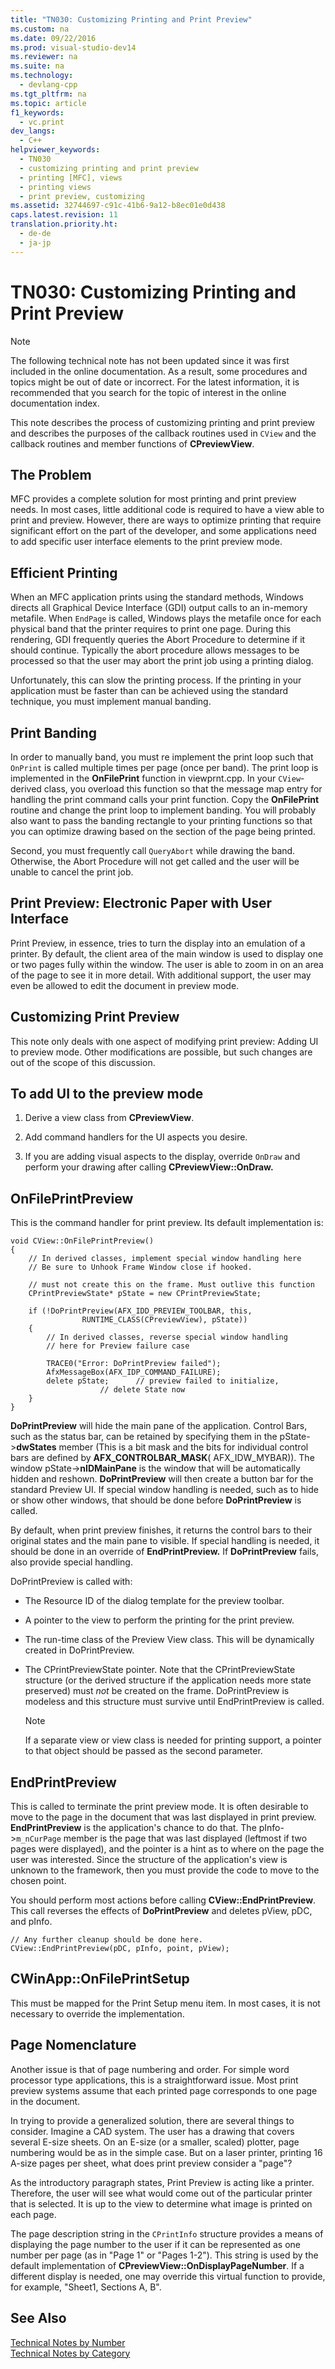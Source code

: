 ```yaml
---
title: "TN030: Customizing Printing and Print Preview"
ms.custom: na
ms.date: 09/22/2016
ms.prod: visual-studio-dev14
ms.reviewer: na
ms.suite: na
ms.technology: 
  - devlang-cpp
ms.tgt_pltfrm: na
ms.topic: article
f1_keywords: 
  - vc.print
dev_langs: 
  - C++
helpviewer_keywords: 
  - TN030
  - customizing printing and print preview
  - printing [MFC], views
  - printing views
  - print preview, customizing
ms.assetid: 32744697-c91c-41b6-9a12-b8ec01e0d438
caps.latest.revision: 11
translation.priority.ht: 
  - de-de
  - ja-jp
---
```

# TN030: Customizing Printing and Print Preview
> [!NOTE]
>  The following technical note has not been updated since it was first included in the online documentation. As a result, some procedures and topics might be out of date or incorrect. For the latest information, it is recommended that you search for the topic of interest in the online documentation index.  
  
 This note describes the process of customizing printing and print preview and describes the purposes of the callback routines used in `CView` and the callback routines and member functions of **CPreviewView**.  
  
## The Problem  
 MFC provides a complete solution for most printing and print preview needs. In most cases, little additional code is required to have a view able to print and preview. However, there are ways to optimize printing that require significant effort on the part of the developer, and some applications need to add specific user interface elements to the print preview mode.  
  
## Efficient Printing  
 When an MFC application prints using the standard methods, Windows directs all Graphical Device Interface (GDI) output calls to an in-memory metafile. When `EndPage` is called, Windows plays the metafile once for each physical band that the printer requires to print one page. During this rendering, GDI frequently queries the Abort Procedure to determine if it should continue. Typically the abort procedure allows messages to be processed so that the user may abort the print job using a printing dialog.  
  
 Unfortunately, this can slow the printing process. If the printing in your application must be faster than can be achieved using the standard technique, you must implement manual banding.  
  
## Print Banding  
 In order to manually band, you must re implement the print loop such that `OnPrint` is called multiple times per page (once per band). The print loop is implemented in the **OnFilePrint** function in viewprnt.cpp. In your `CView`-derived class, you overload this function so that the message map entry for handling the print command calls your print function. Copy the **OnFilePrint** routine and change the print loop to implement banding. You will probably also want to pass the banding rectangle to your printing functions so that you can optimize drawing based on the section of the page being printed.  
  
 Second, you must frequently call `QueryAbort` while drawing the band. Otherwise, the Abort Procedure will not get called and the user will be unable to cancel the print job.  
  
## Print Preview: Electronic Paper with User Interface  
 Print Preview, in essence, tries to turn the display into an emulation of a printer. By default, the client area of the main window is used to display one or two pages fully within the window. The user is able to zoom in on an area of the page to see it in more detail. With additional support, the user may even be allowed to edit the document in preview mode.  
  
## Customizing Print Preview  
 This note only deals with one aspect of modifying print preview: Adding UI to preview mode. Other modifications are possible, but such changes are out of the scope of this discussion.  
  
## To add UI to the preview mode  
  
1.  Derive a view class from **CPreviewView**.  
  
2.  Add command handlers for the UI aspects you desire.  
  
3.  If you are adding visual aspects to the display, override `OnDraw` and perform your drawing after calling **CPreviewView::OnDraw.**  
  
## OnFilePrintPreview  
 This is the command handler for print preview. Its default implementation is:  
  
```  
void CView::OnFilePrintPreview()  
{  
    // In derived classes, implement special window handling here  
    // Be sure to Unhook Frame Window close if hooked.  
  
    // must not create this on the frame. Must outlive this function  
    CPrintPreviewState* pState = new CPrintPreviewState;  
  
    if (!DoPrintPreview(AFX_IDD_PREVIEW_TOOLBAR, this,  
                RUNTIME_CLASS(CPreviewView), pState))  
    {  
        // In derived classes, reverse special window handling  
        // here for Preview failure case  
  
        TRACE0("Error: DoPrintPreview failed");  
        AfxMessageBox(AFX_IDP_COMMAND_FAILURE);  
        delete pState;      // preview failed to initialize,   
                    // delete State now  
    }  
}  
```  
  
 **DoPrintPreview** will hide the main pane of the application. Control Bars, such as the status bar, can be retained by specifying them in the pState->**dwStates** member (This is a bit mask and the bits for individual control bars are defined by **AFX_CONTROLBAR_MASK**( AFX_IDW_MYBAR)). The window pState->**nIDMainPane** is the window that will be automatically hidden and reshown. **DoPrintPreview** will then create a button bar for the standard Preview UI. If special window handling is needed, such as to hide or show other windows, that should be done before **DoPrintPreview** is called.  
  
 By default, when print preview finishes, it returns the control bars to their original states and the main pane to visible. If special handling is needed, it should be done in an override of **EndPrintPreview.** If **DoPrintPreview** fails, also provide special handling.  
  
 DoPrintPreview is called with:  
  
-   The Resource ID of the dialog template for the preview toolbar.  
  
-   A pointer to the view to perform the printing for the print preview.  
  
-   The run-time class of the Preview View class. This will be dynamically created in DoPrintPreview.  
  
-   The CPrintPreviewState pointer. Note that the CPrintPreviewState structure (or the derived structure if the application needs more state preserved) must *not* be created on the frame. DoPrintPreview is modeless and this structure must survive until EndPrintPreview is called.  
  
    > [!NOTE]
    >  If a separate view or view class is needed for printing support, a pointer to that object should be passed as the second parameter.  
  
## EndPrintPreview  
 This is called to terminate the print preview mode. It is often desirable to move to the page in the document that was last displayed in print preview. **EndPrintPreview** is the application's chance to do that. The pInfo->`m_nCurPage` member is the page that was last displayed (leftmost if two pages were displayed), and the pointer is a hint as to where on the page the user was interested. Since the structure of the application's view is unknown to the framework, then you must provide the code to move to the chosen point.  
  
 You should perform most actions before calling **CView::EndPrintPreview**. This call reverses the effects of **DoPrintPreview** and deletes pView, pDC, and pInfo.  
  
```  
// Any further cleanup should be done here.  
CView::EndPrintPreview(pDC, pInfo, point, pView);  
```  
  
## CWinApp::OnFilePrintSetup  
 This must be mapped for the Print Setup menu item. In most cases, it is not necessary to override the implementation.  
  
## Page Nomenclature  
 Another issue is that of page numbering and order. For simple word processor type applications, this is a straightforward issue. Most print preview systems assume that each printed page corresponds to one page in the document.  
  
 In trying to provide a generalized solution, there are several things to consider. Imagine a CAD system. The user has a drawing that covers several E-size sheets. On an E-size (or a smaller, scaled) plotter, page numbering would be as in the simple case. But on a laser printer, printing 16 A-size pages per sheet, what does print preview consider a "page"?  
  
 As the introductory paragraph states, Print Preview is acting like a printer. Therefore, the user will see what would come out of the particular printer that is selected. It is up to the view to determine what image is printed on each page.  
  
 The page description string in the `CPrintInfo` structure provides a means of displaying the page number to the user if it can be represented as one number per page (as in "Page 1" or "Pages 1-2"). This string is used by the default implementation of **CPreviewView::OnDisplayPageNumber**. If a different display is needed, one may override this virtual function to provide, for example, "Sheet1, Sections A, B".  
  
## See Also  
 [Technical Notes by Number](../vs140/technical-notes-by-number.md)   
 [Technical Notes by Category](../vs140/technical-notes-by-category.md)